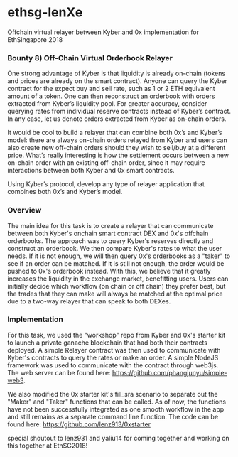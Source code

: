 # ethsg-lenXe
Offchain virtual relayer between Kyber and 0x implementation for EthSingapore 2018

### Bounty 8) Off-Chain Virtual Orderbook Relayer
One strong advantage of Kyber is that liquidity is already on-chain (tokens and prices are already on the smart contract). Anyone can query the Kyber contract for the expect buy and sell rate, such as 1 or 2 ETH equivalent amount of a token. One can then reconstruct an orderbook with orders extracted from Kyber’s liquidity pool. For greater accuracy, consider querying rates from individual reserve contracts instead of Kyber’s contract. In any case, let us denote orders extracted from Kyber as on-chain orders.

It would be cool to build a relayer that can combine both 0x’s and Kyber’s model: there are always on-chain orders relayed from Kyber and users can also create new off-chain orders should they wish to sell/buy at a different price. What’s really interesting is how the settlement occurs between a new on-chain order with an existing off-chain order, since it may require interactions between both Kyber and 0x smart contracts.

Using Kyber’s protocol, develop any type of relayer application that combines both 0x’s and Kyber’s model.

### Overview
The main idea for this task is to create a relayer that can communicate between both Kyber's onchain smart contract DEX and 0x's offchain orderbooks. The approach was to query Kyber's reserves directly and construct an orderbook. We then compare Kyber's rates to what the user needs. If it is not enough, we will then query 0x's orderbooks as a "taker" to see if an order can be matched. If it is still not enough, the order would be pushed to 0x's orderbook instead. With this, we believe that it greatly increases the liquidity in the exchange market, benefitting users. Users can initially decide which workflow (on chain or off chain) they prefer best, but the trades that they can make will always be matched at the optimal price due to a two-way relayer that can speak to both DEXes.

### Implementation
For this task, we used the "workshop" repo from Kyber and 0x's starter kit to launch a private ganache blockchain that had both their contracts deployed. A simple Relayer contract was then used to communicate with Kyber's contracts to query the rates or make an order. A simple NodeJS framework was used to communicate with the contract through web3js. The web server can be found here: https://github.com/phangjunyu/simple-web3.

We also modified the 0x starter kit's fill_sra scenario to separate out the "Maker" and "Taker" functions that can be called. As of now, the functions have not been successfully integrated as one smooth workflow in the app and still remains as a separate command line function. The code can be found here: https://github.com/lenz913/0xstarter


special shoutout to lenz931 and yaliu14 for coming together and working on this together at EthSG2018!
